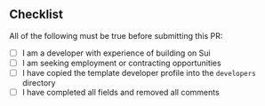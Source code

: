 ## Checklist


All of the following must be true before submitting this PR:

- [ ] I am a developer with experience of building on Sui
- [ ] I am seeking employment or contracting opportunities
- [ ] I have copied the template developer profile into the `developers` directory
- [ ] I have completed all fields and removed all comments
